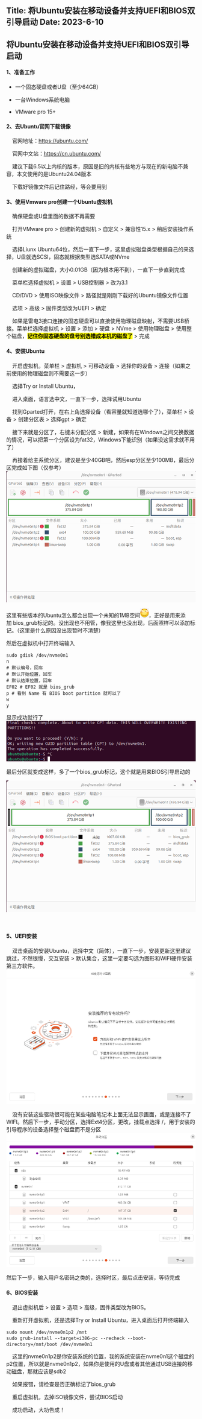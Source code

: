 Title: 将Ubuntu安装在移动设备并支持UEFI和BIOS双引导启动
Date: 2023-6-10
---
## 将Ubuntu安装在移动设备并支持UEFI和BIOS双引导启动
#### 1、准备工作

- 一个固态硬盘或者U盘（至少64GB）

- 一台Windows系统电脑

- VMware pro 15+

#### 2、去Ubuntu官网下载镜像

    官网地址：<u><https://ubuntu.com/></u>

    官网中文站：<u><https://cn.ubuntu.com/></u>

    建议下载6.5以上内核的版本，原因是旧的内核有些地方与现在的新电脑不兼容，本文使用的是Ubuntu24.04版本

    下载好镜像文件后记住路经，等会要用到

#### 3、使用Vmware pro创建一个Ubuntu虚拟机

    确保硬盘或U盘里面的数据不再需要

    打开VMware pro > 创建新的虚拟机 > 自定义 > 兼容性15.x > 稍后安装操作系统

    选择Liunx Ubuntu64位，然后一直下一步，这里虚拟磁盘类型根据自己的来选择，U盘就选SCSI，固态就根据类型选SATA或NVme

    创建新的虚拟磁盘，大小0.01GB（因为根本用不到），一直下一步直到完成

    菜单栏选择虚拟机 > 设置 > USB控制器 > 改为3.1

    CD/DVD > 使用ISO映像文件 > 路径就是刚刚下载好的Ubuntu镜像文件位置

    选项 > 高级 > 固件类型改为UEFI > 确定

    如果是雷电3接口连接的固态硬盘可以直接使用物理磁盘映射，不需要USB桥接。菜单栏选择虚拟机 > 设置 > 添加 > 硬盘 > NVme > 使用物理磁盘 > 使用整个磁盘，**<mark>记住你固态硬盘的盘号别选错成本机的磁盘了</mark>** > 完成

#### 4、安装Ubuntu

    开启虚拟机，菜单栏 > 虚拟机 > 可移动设备 > 选择你的设备 > 连接（如果之前使用的物理磁盘则不需要这一步）

    选择Try or Install Ubuntu，

    进入桌面，语言选中文，一直下一步，选择试用Ubuntu

    找到Gparted打开，在右上角选择设备（看容量就知道选哪个了），菜单栏 > 设备 > 创建分区表 > 选择gpt > 确定

    接下来就是分区了，右键未分配分区 > 新建，如果有在Windows之间交换数据的情况，可以把第一个分区设为fat32，Windows下能识别（如果没这需求就不用了）

    再接着给主系统分区，建议是至少40GB吧，然后esp分区至少100MB，最后分区完成如下图（仅参考）![](./images/2025-03-22-10-48-07-image.png)

这里有些版本的Ubuntu怎么都会出现一个未知的1MB空间![](./images/2025-03-22-10-57-09-image.png)，正好是用来添加 bios_grub标记的。没出现也不用管，像我这里也没出现，后面照样可以添加标记。（这里是什么原因没出现暂时不清楚）

然后在虚拟机中打开终端输入

```
sudo gdisk /dev/nvme0n1
n
# 默认编号，回车
# 默认开始位置，回车
# 默认结束位置，回车
EF02 # EF02 就是 bios_grub
p # 看到 Name 有 BIOS boot partition 就可以了
w
y
```

显示成功就行了![](./images/2025-03-22-11-03-10-image.png)

最后分区就变成这样，多了一个bios_grub标记，这个就是用来BIOS引导启动的

![](./images/2025-03-22-11-04-10-image.png)

    

#### 5、UEFI安装

    双击桌面的安装Ubuntu，选择中文（简体），一直下一步，安装更新这里建议跳过，不然很慢，交互安装 > 默认集合，这里一定要勾选为图形和WIFI硬件安装第三方软件。![](./images/2025-03-22-11-08-30-image.png)

    没有安装这些驱动很可能在某些电脑笔记本上面无法显示画面，或是连接不了WIFI。然后下一步，手动分区，选择Ext4分区，更改，挂载点选择 /，用于安装的引导程序的设备选择整个磁盘而不是分区![](./images/2025-03-22-11-12-22-image.png)

然后下一步，输入用户名密码之类的，选择时区，最后点击安装，等待完成

#### 6、BIOS安装

    退出虚拟机后 > 设置 > 选项 > 高级，固件类型改为BIOS。

    重新打开虚拟机，还是选择Try or Install Ubuntu，进入桌面后打开终端输入

```
sudo mount /dev/nvme0n1p2 /mnt
sudo grub-install --target=i386-pc --recheck --boot-directory=/mnt/boot /dev/nvme0n1
```

    这里的nvme0n1p2是你安装系统的位置，我的系统安装在nvme0n1这个磁盘的p2位置，所以就是nvme0n1p2，如果你是使用的U盘或者其他通过USB连接的移动磁盘，那就应该是sdb2

    如果报错，请检查是否正确标记了bios_grub

    重启虚拟机，去掉ISO镜像文件，尝试BIOS启动

    成功启动，大功告成！
